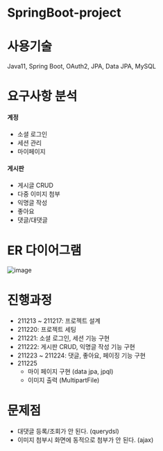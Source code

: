 # SpringBoot-project

# 사용기술
Java11, Spring Boot, OAuth2, JPA, Data JPA, MySQL

# 요구사항 분석
#### 계정
- 소셜 로그인
- 세션 관리
- 마이페이지

#### 게시판
- 게시글 CRUD
- 다중 이미지 첨부
- 익명글 작성
- 좋아요
- 댓글/대댓글

# ER 다이어그램
![image](https://user-images.githubusercontent.com/60869749/146726661-280aed13-bc49-4ea5-9ec6-5e8d3e99e167.png)

# 진행과정
- 211213 ~ 211217: 프로젝트 설계
- 211220: 프로젝트 세팅
- 211221: 소셜 로그인, 세션 기능 구현
- 211222: 게시판 CRUD, 익명글 작성 기능 구현
- 211223 ~ 211224: 댓글, 좋아요, 페이징 기능 구현
- 211225
  - 마이 페이지 구현 (data jpa, jpql)
  - 이미지 출력 (MultipartFile)

# 문제점
- 대댓글 등록/조회가 안 된다. (querydsl)
- 이미지 첨부시 화면에 동적으로 첨부가 안 된다. (ajax)
